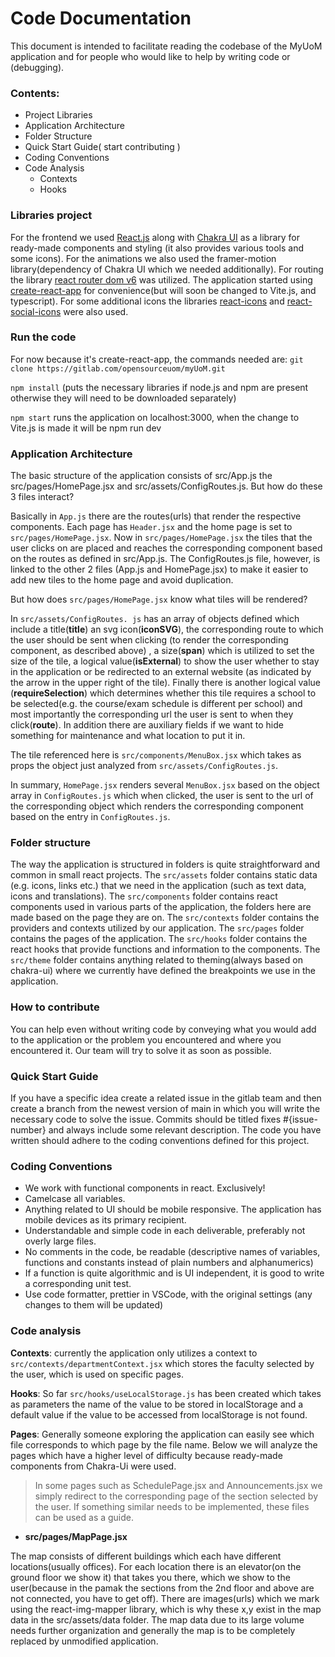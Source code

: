# Code Documentation

This document is intended to facilitate reading the codebase of the MyUoM application and for people who would like to help by writing code or (debugging).

### Contents:

- Project Libraries
- Application Architecture
- Folder Structure
- Quick Start Guide( start contributing )
- Coding Conventions
- Code Analysis
  - Contexts
  - Hooks

### Libraries project

For the frontend we used [React.js](https://react.dev/learn) along with [Chakra UI](https://chakra-ui.com/) as a library for ready-made components and styling (it also provides various tools and some icons).
For the animations we also used the framer-motion library(dependency of Chakra UI which we needed additionally). For routing the library [react router dom v6](https://reactrouter.com/en/v6.3.0/getting-started/overview) was utilized.
The application started using [create-react-app](https://create-react-app.dev/) for convenience(but will soon be changed to Vite.js, and typescript).
For some additional icons the libraries [react-icons](https://react-icons.github.io/react-icons/) and [react-social-icons](https://www.npmjs.com/package/react-social-icons) were also used.

### Run the code

For now because it's create-react-app, the commands needed are:
`git clone https://gitlab.com/opensourceuom/myUoM.git`

`npm install` (puts the necessary libraries if node.js and npm are present otherwise they will need to be downloaded separately)

`npm start` runs the application on localhost:3000, when the change to Vite.js is made it will be npm run dev

### Application Architecture

The basic structure of the application consists of src/App.js the src/pages/HomePage.jsx and src/assets/ConfigRoutes.js.
But how do these 3 files interact?

Basically in `App.js` there are the routes(urls) that render the respective components. Each page has `Header.jsx` and the home page is set to `src/pages/HomePage.jsx`. Now in `src/pages/HomePage.jsx` the tiles that the user clicks on are placed and reaches the corresponding component based on the routes as defined in src/App.js. The ConfigRoutes.js file, however, is linked to the other 2 files (App.js and HomePage.jsx) to make it easier to add new tiles to the home page and avoid duplication.

But how does `src/pages/HomePage.jsx` know what tiles will be rendered?

In `src/assets/ConfigRoutes. js` has an array of objects defined which include a title(**title**) an svg icon(**iconSVG**), the corresponding route to which the user should be sent when clicking (to render the corresponding component, as described above) , a size(**span**) which is utilized to set the size of the tile, a logical value(**isExternal**) to show the user whether to stay in the application or be redirected to an external website (as indicated by the arrow in the upper right of the tile). Finally there is another logical value (**requireSelection**) which determines whether this tile requires a school to be selected(e.g. the course/exam schedule is different per school) and most importantly the corresponding url the user is sent to when they click(**route**). In addition there are auxiliary fields if we want to hide something for maintenance and what location to put it in.

The tile referenced here is `src/components/MenuBox.jsx` which takes as props the object just analyzed from `src/assets/ConfigRoutes.js`.

In summary, `HomePage.jsx` renders several `MenuBox.jsx` based on the object array in `ConfigRoutes.js` which when clicked, the user is sent to the url of the corresponding object which renders the corresponding component based on the entry in `ConfigRoutes.js`.

### Folder structure

The way the application is structured in folders is quite straightforward and common in small react projects.
The `src/assets` folder contains static data (e.g. icons, links etc.) that we need in the application (such as text data, icons and translations).
The `src/components` folder contains react components used in various parts of the application, the folders here are made based on the page they are on.
The `src/contexts` folder contains the providers and contexts utilized by our application.
The `src/pages` folder contains the pages of the application.
The `src/hooks` folder contains the react hooks that provide functions and information to the components.
The `src/theme` folder contains anything related to theming(always based on chakra-ui) where we currently have defined the breakpoints we use in the application.

### How to contribute

You can help even without writing code by conveying what you would add to the application or the problem you encountered and where you encountered it. Our team will try to solve it as soon as possible.

### Quick Start Guide

If you have a specific idea create a related issue in the gitlab team and then create a branch from the newest version of main in which you will write the necessary code to solve the issue. Commits should be titled fixes #{issue-number} and always include some relevant description. The code you have written should adhere to the coding conventions defined for this project.

### Coding Conventions

- We work with functional components in react. Exclusively!
- Camelcase all variables.
- Anything related to UI should be mobile responsive. The application has mobile devices as its primary recipient.
- Understandable and simple code in each deliverable, preferably not overly large files.
- No comments in the code, be readable (descriptive names of variables, functions and constants instead of plain numbers and alphanumerics)
- If a function is quite algorithmic and is UI independent, it is good to write a corresponding unit test.
- Use code formatter, prettier in VSCode, with the original settings (any changes to them will be updated)

### Code analysis

**Contexts**: currently the application only utilizes a context to `src/contexts/departmentContext.jsx` which stores the faculty selected by the user, which is used on specific pages.

**Hooks**: So far `src/hooks/useLocalStorage.js` has been created which takes as parameters the name of the value to be stored in localStorage and a default value if the value to be accessed from localStorage is not found.

**Pages**:
Generally someone exploring the application can easily see which file corresponds to which page by the file name. Below we will analyze the pages which have a higher level of difficulty because ready-made components from Chakra-Ui were used.

> In some pages such as SchedulePage.jsx and Announcements.jsx we simply redirect to the corresponding page of the section selected by the user. If something similar needs to be implemented, these files can be used as a guide.

- **src/pages/MapPage.jsx**

The map consists of different buildings which each have different locations(usually offices). For each location there is an elevator(on the ground floor we show it) that takes you there, which we show to the user(because in the pamak the sections from the 2nd floor and above are not connected, you have to get off). There are images(urls) which we mark using the react-img-mapper library, which is why these x,y exist in the map data in the src/assets/data folder.
The map data due to its large volume needs further organization and generally the map is to be completely replaced by unmodified application.
